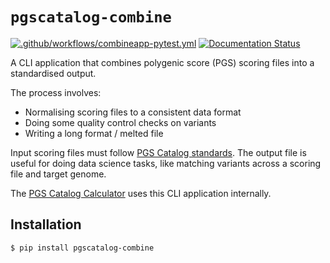 # `pgscatalog-combine`

[![.github/workflows/combineapp-pytest.yml](https://github.com/PGScatalog/pygscatalog/actions/workflows/combineapp-pytest.yml/badge.svg)](https://github.com/PGScatalog/pygscatalog/actions/workflows/combineapp-pytest.yml)
[![Documentation Status](https://readthedocs.org/projects/pygscatalog/badge/?version=latest)](https://pygscatalog.readthedocs.io/en/latest/how-to/guides/combine.html)

A CLI application that combines polygenic score (PGS) scoring files into a standardised output. 

The process involves:

* Normalising scoring files to a consistent data format
* Doing some quality control checks on variants
* Writing a long format / melted file 

Input scoring files must follow [PGS Catalog standards](https://www.pgscatalog.org/downloads/#dl_scoring_files). The output file is useful for doing data science tasks, like matching variants across a scoring file and target genome. 

The [PGS Catalog Calculator](https://github.com/PGScatalog/pgsc_calc) uses this CLI application internally.

## Installation

```
$ pip install pgscatalog-combine
```
